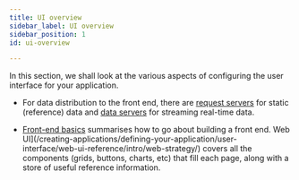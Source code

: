 ```yaml
---
title: UI overview
sidebar_label: UI overview
sidebar_position: 1
id: ui-overview

---
```

In this section, we shall look at the various aspects of configuring the user interface for your application.


* For data distribution to the front end, there are [request servers](/creating-applications/defining-your-application/user-interface/request-servers/request-servers/) for static (reference) data and [data servers](/creating-applications/defining-your-application/user-interface/data-servers/data-servers/) for streaming real-time data. 

* [Front-end basics](/creating-applications/defining-your-application/user-interface/front-end-basics/front-end-basics) summarises how to go about building a front end.  Web UI](/creating-applications/defining-your-application/user-interface/web-ui-reference/intro/web-strategy/) covers all the components (grids, buttons, charts, etc) that fill each page, along with a store of useful reference information.



